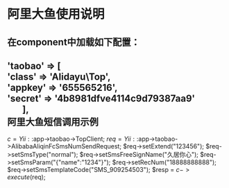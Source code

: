 # 阿里大鱼使用说明
在component中加载如下配置：
-------  
  'taobao' => [<br>
        	'class'  =>	'Alidayu\Top',<br>
        	'appkey' =>	'655565216',<br>
        	'secret' =>	'4b8981dfve4114c9d79387aa9'<br>
        ],<br>
阿里大鱼短信调用示例
-------  
$c = Yii::$app->taobao->TopClient;
$req = Yii::$app->taobao->AlibabaAliqinFcSmsNumSendRequest;
$req->setExtend("123456");
$req->setSmsType("normal");
$req->setSmsFreeSignName("久居你心");
$req->setSmsParam("{\"name\":\"1234\"}");
$req->setRecNum("18888888888");
$req->setSmsTemplateCode("SMS_909254503");
$resp = $c->execute($req);
  
